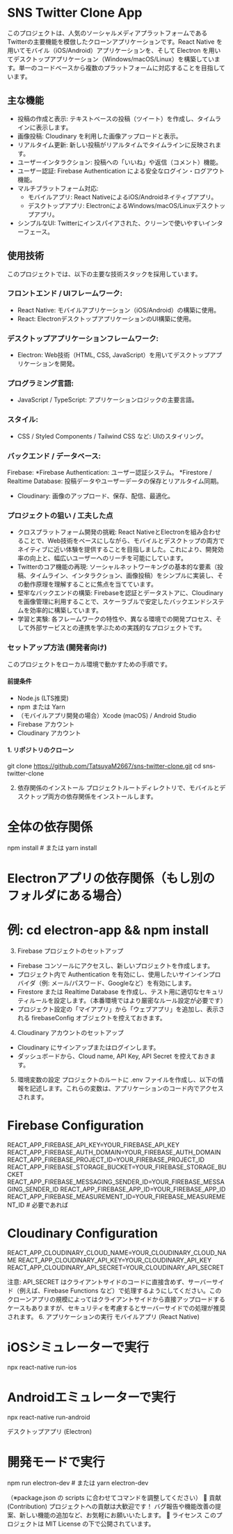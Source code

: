 # SNS Twitter Clone App

このプロジェクトは、人気のソーシャルメディアプラットフォームであるTwitterの主要機能を模倣したクローンアプリケーションです。React Native を用いてモバイル（iOS/Android）アプリケーションを、そして Electron を用いてデスクトップアプリケーション（Windows/macOS/Linux）を構築しています。単一のコードベースから複数のプラットフォームに対応することを目指しています。
## 主な機能
 * 投稿の作成と表示: テキストベースの投稿（ツイート）を作成し、タイムラインに表示します。
 * 画像投稿: Cloudinary を利用した画像アップロードと表示。
 * リアルタイム更新: 新しい投稿がリアルタイムでタイムラインに反映されます。
 * ユーザーインタラクション: 投稿への「いいね」や返信（コメント）機能。
 * ユーザー認証: Firebase Authentication による安全なログイン・ログアウト機能。
 * マルチプラットフォーム対応:
   * モバイルアプリ: React NativeによるiOS/Androidネイティブアプリ。
   * デスクトップアプリ: ElectronによるWindows/macOS/Linuxデスクトップアプリ。
 * シンプルなUI: Twitterにインスパイアされた、クリーンで使いやすいインターフェース。
## 使用技術
このプロジェクトでは、以下の主要な技術スタックを採用しています。
 ### フロントエンド / UIフレームワーク:
   * React Native: モバイルアプリケーション（iOS/Android）の構築に使用。
   * React: ElectronデスクトップアプリケーションのUI構築に使用。
 ### デスクトップアプリケーションフレームワーク:
   * Electron: Web技術（HTML, CSS, JavaScript）を用いてデスクトップアプリケーションを開発。
 ### プログラミング言語:
   * JavaScript / TypeScript: アプリケーションロジックの主要言語。
 ### スタイル:
   * CSS / Styled Components / Tailwind CSS など: UIのスタイリング。
 ### バックエンド / データベース:
   Firebase:
     *Firebase Authentication: ユーザー認証システム。
     *Firestore / Realtime Database: 投稿データやユーザーデータの保存とリアルタイム同期。
   * Cloudinary: 画像のアップロード、保存、配信、最適化。
### プロジェクトの狙い / 工夫した点
 * クロスプラットフォーム開発の挑戦: React NativeとElectronを組み合わせることで、Web技術をベースにしながら、モバイルとデスクトップの両方でネイティブに近い体験を提供することを目指しました。これにより、開発効率の向上と、幅広いユーザーへのリーチを可能にしています。
 * Twitterのコア機能の再現: ソーシャルネットワーキングの基本的な要素（投稿、タイムライン、インタラクション、画像投稿）をシンプルに実装し、その動作原理を理解することに焦点を当てています。
 * 堅牢なバックエンドの構築: Firebaseを認証とデータストアに、Cloudinaryを画像管理に利用することで、スケーラブルで安定したバックエンドシステムを効率的に構築しています。
 * 学習と実験: 各フレームワークの特性や、異なる環境での開発プロセス、そして外部サービスとの連携を学ぶための実践的なプロジェクトです。
### セットアップ方法 (開発者向け)
このプロジェクトをローカル環境で動かすための手順です。
#### 前提条件
 * Node.js (LTS推奨)
 * npm または Yarn
 * （モバイルアプリ開発の場合）Xcode (macOS) / Android Studio
 * Firebase アカウント
 * Cloudinary アカウント
#### 1. リポジトリのクローン
git clone https://github.com/TatsuyaM2667/sns-twitter-clone.git
cd sns-twitter-clone

2. 依存関係のインストール
プロジェクトルートディレクトリで、モバイルとデスクトップ両方の依存関係をインストールします。
# 全体の依存関係
npm install # または yarn install

# Electronアプリの依存関係（もし別のフォルダにある場合）
# 例: cd electron-app && npm install

3. Firebase プロジェクトのセットアップ
 * Firebase コンソールにアクセスし、新しいプロジェクトを作成します。
 * プロジェクト内で Authentication を有効にし、使用したいサインインプロバイダ（例: メール/パスワード、Googleなど）を有効にします。
 * Firestore または Realtime Database を作成し、テスト用に適切なセキュリティルールを設定します。（本番環境ではより厳密なルール設定が必要です）
 * プロジェクト設定の「マイアプリ」から「ウェブアプリ」を追加し、表示される firebaseConfig オブジェクトを控えておきます。
4. Cloudinary アカウントのセットアップ
 * Cloudinary にサインアップまたはログインします。
 * ダッシュボードから、Cloud name, API Key, API Secret を控えておきます。
5. 環境変数の設定
プロジェクトのルートに .env ファイルを作成し、以下の情報を記述します。これらの変数は、アプリケーションのコード内でアクセスされます。
# Firebase Configuration
REACT_APP_FIREBASE_API_KEY=YOUR_FIREBASE_API_KEY
REACT_APP_FIREBASE_AUTH_DOMAIN=YOUR_FIREBASE_AUTH_DOMAIN
REACT_APP_FIREBASE_PROJECT_ID=YOUR_FIREBASE_PROJECT_ID
REACT_APP_FIREBASE_STORAGE_BUCKET=YOUR_FIREBASE_STORAGE_BUCKET
REACT_APP_FIREBASE_MESSAGING_SENDER_ID=YOUR_FIREBASE_MESSAGING_SENDER_ID
REACT_APP_FIREBASE_APP_ID=YOUR_FIREBASE_APP_ID
REACT_APP_FIREBASE_MEASUREMENT_ID=YOUR_FIREBASE_MEASUREMENT_ID # 必要であれば

# Cloudinary Configuration
REACT_APP_CLOUDINARY_CLOUD_NAME=YOUR_CLOUDINARY_CLOUD_NAME
REACT_APP_CLOUDINARY_API_KEY=YOUR_CLOUDINARY_API_KEY
REACT_APP_CLOUDINARY_API_SECRET=YOUR_CLOUDINARY_API_SECRET

注意: API_SECRET はクライアントサイドのコードに直接含めず、サーバーサイド（例えば、Firebase Functions など）で処理するようにしてください。このクローンアプリの規模によってはクライアントサイドから直接アップロードするケースもありますが、セキュリティを考慮するとサーバーサイドでの処理が推奨されます。
6. アプリケーションの実行
モバイルアプリ (React Native)
# iOSシミュレーターで実行
npx react-native run-ios

# Androidエミュレーターで実行
npx react-native run-android

デスクトップアプリ (Electron)
# 開発モードで実行
npm run electron-dev # または yarn electron-dev

（※package.json の scripts に合わせてコマンドを調整してください）
🤝 貢献 (Contribution)
プロジェクトへの貢献は大歓迎です！
バグ報告や機能改善の提案、新しい機能の追加など、お気軽にお願いいたします。
📄 ライセンス
このプロジェクトは MIT License の下で公開されています。
